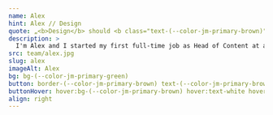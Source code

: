 ```yaml
---
name: Alex
hint: Alex // Design
quote: „<b>Design</b> should <b class="text-(--color-jm-primary-brown)">inspire</b>, in Form und Function. That is always my <b class="text-(--color-jm-primary-brown)">Aspiration</b> and my <b>Motivation</b>“
description: >
  I'm Alex and I started my first full-time job as Head of Content at a start-up in the education sector during my studies. In addition to a lot of practical experience, I was able to learn two things in particular: it is incredibly rewarding to create something new, and good solutions require not only creativity, but also methodology, determination and commitment. Through courses and studies, I specialised in UI/UX design and have now been active in this field for 5 years. At JOTT.MEDIA I use my experience and knowledge to develop user-friendly and innovative designs.
src: team/alex.jpg
slug: alex
imageAlt: Alex
bg: bg-(--color-jm-primary-green)
button: border-(--color-jm-primary-brown) text-(--color-jm-primary-brown)
buttonHover: hover:bg-(--color-jm-primary-brown) hover:text-white hover:border-(--color-jm-primary-brown)
align: right
---
```

